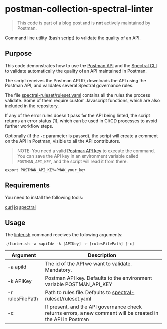# postman-collection-spectral-linter

> This code is part of a blog post and is **not** actively maintained by Postman.

Command line utility (bash script) to validate the quality of an API.

## Purpose

This code demonstrates how to use the [Postman API](https://www.postman.com/postman/workspace/postman-public-workspace/collection/12959542-c8142d51-e97c-46b6-bd77-52bb66712c9a) and the [Spectral CLI](https://docs.stoplight.io/docs/spectral/9ffa04e052cc1-spectral-cli) to validate automatically the quality of an API maintained in Postman.

The script receives the Postman API ID, downloads the API using the Postman API, and validates several Spectral governance rules.

The file [spectral-ruleset/ruleset.yaml](ruleset.yaml) contains all the rules the process validate. Some of them require custom Javascript functions, which are also included in the repository.

If any of the error rules doesn't pass for the API being linted, the script returns an error status (1), which can be used in CI/CD processes to avoid further workflow steps.

Optionally (if the `-c` parameter is passed), the script will create a comment on the API in Postman, visible to all the API contributors.

> NOTE: You need a valid [Postman API key](https://learning.postman.com/docs/developer/postman-api/authentication/) to execute the command. You can save the API key in an environment variable called `POSTMAN_API_KEY`, and the script will read it from there.

```shell
export POSTMAN_API_KEY=PMAK_your_key
```

## Requirements

You need to install the following tools:

[curl](https://curl.se/)
[jq](https://jqlang.github.io/jq/)
[spectral](https://docs.stoplight.io/docs/spectral/b8391e051b7d8-installation)

## Usage

The [linter.sh](linter.sh) command receives the following arguments:

```shell
./linter.sh -a <apiId> -k [APIKey] -r [rulesFilePath] [-c]
```

| Argument         | Description                                                                                                  |
| ---------------- | ------------------------------------------------------------------------------------------------------------ |
| -a apiId         | The id of the API we want to validate. Mandatory.                                                            |
| -k APIKey        | Postman API key. Defaults to the environment variable POSTMAN_API_KEY                                        |
| -r rulesFilePath | Path to rules file. Defaults to [spectral-ruleset/ruleset.yaml](spectral-ruleset/ruleset.yaml)               |
| -c               | If present, and the API governance check returns errors, a new comment will be created in the API in Postman |

